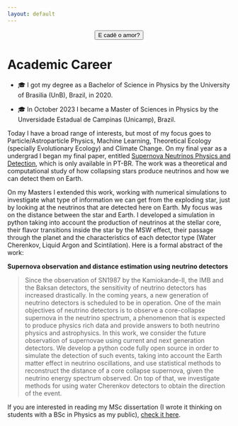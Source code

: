 ```yaml
---
layout: default
---
```


<p style="text-align:center;"><button type="button" onclick="location.href='https://youtu.be/oowBXzfcl90?si=lITokxgPOZMoQH0c'">E cadê o amor?</button></p>

# Academic Career

- :mortar_board: I got my degree as a Bachelor of Science in Physics by the University of Brasilia (UnB), Brazil, in 2020.

- :mortar_board: In October 2023 I became a Master of Sciences in Physics by the Unversidade Estadual de Campinas (Unicamp), Brazil.

Today I have a broad range of interests, but most of my focus goes to Particle/Astroparticle Physics, Machine Learning, Theoretical Ecology (specially Evolutionary Ecology) and Climate Change. On my final year as a undergrad I began my final paper, entitled [Supernova Neutrinos Physics and Detection](./assets/pdf/TCC_compressed.pdf), which is only available in PT-BR. The work was a theoretical and computational study of how collapsing stars produce neutrinos and how we can detect them on Earth.

On my Masters I extended this work, working with numerical simulations to investigate what type of information we can get from the exploding star, just by looking at the neutrinos that are detected here on Earth. My focus was on the distance between the star and Earth. I developed a simulation in python taking into account the production of neutrinos at the stellar core, their flavor transitions inside the star by the MSW effect, their passage through the planet and the characteristics of each detector type (Water Cherenkov, Liquid Argon and Scintilation). Here is a formal abstract of the work:

**Supernova observation and distance estimation using neutrino detectors**

>Since the observation of SN1987 by the Kamiokande-II, the IMB and the Baksan detectors, the sensitivity of neutrino detectors has increased drastically. In the coming years, a new generation of neutrino detectors is scheduled to be in operation. One of the main objectives of neutrino detectors is to observe a core-collapse supernova in the neutrino spectrum, a phenomenon that is expected to produce physics rich data and provide answers to both neutrino physics and astrophysics. In this work, we consider the future observation of supernovae using current and next generation detectors. We develop a python code fully open source in order to simulate the detection of such events, taking into account the Earth matter effect in neutrino oscillations, and use statistical methods to reconstruct the distance of a core collapse supernova, given the neutrino energy spectrum observed. On top of that, we investigate methods for using water Cherenkov detectors to obtain the direction of the event.

If you are interested in reading my MSc dissertation (I wrote it thinking on students with a BSc in Physics as my public), [check it here](./assets/pdf/Dissertation_MsC_compressed.pdf).